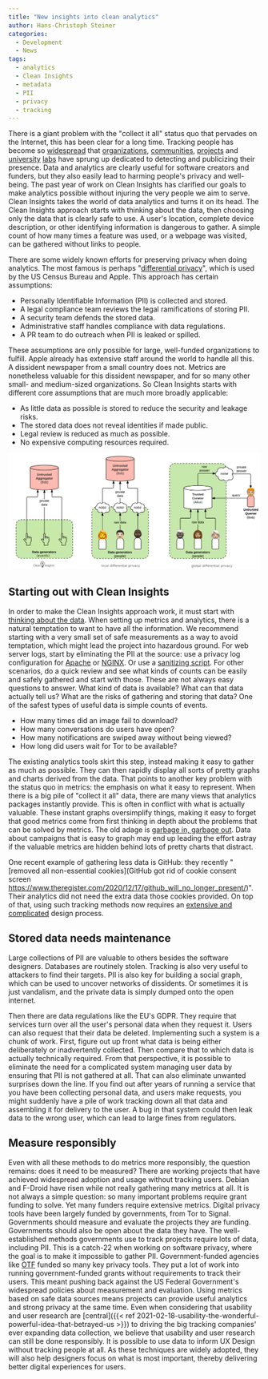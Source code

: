 ```yaml
---
title: "New insights into clean analytics"
author: Hans-Christoph Steiner
categories:
  - Development
  - News
tags:
  - analytics
  - Clean Insights
  - metadata
  - PII
  - privacy
  - tracking
---
```


There is a giant problem with the "collect it all" status quo that pervades on the Internet, this has been clear for a long time.  Tracking people has become so [widespread](https://www.ghostery.com/study/) that [organizations](https://noyb.eu), [communities](https://f-droid.org), [projects](https://exodus-privacy.eu.org) and [university](https://privacylab.yale.edu/) [labs](https://privacylab.at) have sprung up dedicated to detecting and publicizing their presence.  Data and analytics are clearly useful for software creators and funders, but they also easily lead to harming people's privacy and well-being.  The past year of work on Clean Insights has clarified our goals to make analytics possible without injuring the very people we aim to serve.  Clean Insights takes the world of data analytics and turns it on its head.   The Clean Insights approach starts with thinking about the data, then choosing only the data that is clearly safe to use.  A user's location, complete device description, or other identifying information is dangerous to gather.  A simple count of how many times a feature was used, or a webpage was visited, can be gathered without links to people.

There are some widely known efforts for preserving privacy when doing analytics.  The most famous is perhaps "[differential privacy](https://en.wikipedia.org/wiki/Differential_privacy)", which is used by the US Census Bureau and Apple.  This approach has certain assumptions:

* Personally Identifiable Information (PII) is collected and stored.
* A legal compliance team reviews the legal ramifications of storing PII.
* A security team defends the stored data.
* Administrative staff handles compliance with data regulations.
* A PR team to do outreach when PII is leaked or spilled.

These assumptions are only possible for large, well-funded organizations to fulfill.  Apple already has extensive staff around the world to handle all this.  A dissident newspaper from a small country does not.  Metrics are nonetheless valuable for this dissident newspaper, and for so many other small- and medium-sized organizations.  So Clean Insights starts with different core assumptions that are much more broadly applicable:

* As little data as possible is stored to reduce the security and leakage risks.
* The stored data does not reveal identities if made public.
* Legal review is reduced as much as possible.
* No expensive computing resources required.

[![Clean Insights vs differential privacy](local-vs-global.png)](https://www.accessnow.org/understanding-differential-privacy-matters-digital-rights/)


## Starting out with Clean Insights

In order to make the Clean Insights approach work, it must start with [thinking about the data](https://gitlab.com/cleaninsights/clean-insights-design/-/blob/master/docs/Clean%20Insights%20-%20%20Feb%202020.pdf).  When setting up metrics and analytics, there is a natural temptation to want to have all the information.  We recommend starting with a very small set of safe measurements as a way to avoid temptation, which might lead the project into hazardous ground.  For web server logs, start by eliminating the PII at the source: use a privacy log configuration for [Apache](https://guardianproject.info/2017/06/08/tracking-usage-without-tracking-people/) or [NGINX](https://f-droid.org/2019/04/15/privacy-preserving-analytics.html). Or use a [sanitizing script](https://gitweb.torproject.org/webstats.git/tree/src/sanitize.py).  For other scenarios, do a quick review and see what kinds of counts can be easily and safely gathered and start with those.  These are not always easy questions to answer.  What kind of data is available?  What can that data actually tell us?  What are the risks of gathering and storing that data?  One of the safest types of useful data is simple counts of events.

* How many times did an image fail to download?
* How many conversations do users have open?
* How many notifications are swiped away without being viewed?
* How long did users wait for Tor to be available?

The existing analytics tools skirt this step, instead making it easy to gather as much as possible.  They can then rapidly display all sorts of pretty graphs and charts derived from the data.  That points to another key problem with the status quo in metrics: the emphasis on what it easy to represent.  When there is a big pile of "collect it all" data, there are many views that analytics packages instantly provide.  This is often in conflict with what is actually valuable.  These instant graphs oversimplify things, making it easy to forget that good metrics come from first thinking in depth about the problems that can be solved by metrics.  The old adage is [garbage in, garbage out](https://en.wikipedia.org/wiki/Garbage_in,_garbage_out).  Data about campaigns that is easy to graph may end up leading the effort astray if the valuable metrics are hidden behind lots of pretty charts that distract.

One recent example of gathering less data is GitHub: they recently "[removed all non-essential cookies](GitHub got rid of cookie consent screen https://www.theregister.com/2020/12/17/github_will_no_longer_present/)".  Their analytics did not need the extra data those cookies provided.  On top of that, using such tracking methods now requires an [extensive and complicated](https://www.smashingmagazine.com/2021/03/state-gdpr-2021-cookie-consent-designers-developers/) design process.


## Stored data needs maintenance

Large collections of PII are valuable to others besides the software designers.  Databases are routinely stolen.  Tracking is also very useful to attackers to find their targets.  PII is also key for building a social graph,  which can be used to uncover networks of dissidents.  Or sometimes it is just vandalism, and the private data is simply dumped onto the open internet.

Then there are data regulations like the EU's GDPR.  They require that services turn over all the user's personal data when they request it.  Users can also request that their data be deleted.  Implementing such a system is a chunk of work.  First, figure out up front what data is being either deliberately or inadvertently collected. Then compare that to which data is actually technically required.  From that perspective, it is possible to eliminate the need for a complicated system managing user data by ensuring that PII is not gathered at all.  That can also eliminate unwanted surprises down the line. If you find out after years of running a service that you have been collecting personal data, and users make requests, you might suddenly have a pile of work tracking down all that data and assembling it for delivery to the user.  A bug in that system could then leak data to the wrong user, which can lead to large fines from regulators.


## Measure responsibly

Even with all these methods to do metrics more responsibly, the question remains: does it need to be measured?  There are working projects that have achieved widespread adoption and usage without tracking users.  Debian and F-Droid have risen while not really gathering many metrics at all.  It is not always a simple question: so many important problems require grant funding to solve.  Yet many funders require extensive metrics.  Digital privacy tools have been largely funded by governments, from Tor to Signal.   Governments should measure and evaluate the projects they are funding.  Governments should also be open about the data they have.  The well-established methods governments use to track projects require lots of data, including PII.  This is a catch-22 when working on software privacy, where the goal is to make it impossible to gather PII.  Government-funded agencies like [OTF](https://opentech.fund) funded so many key privacy tools. They put a lot of work into running government-funded grants without requirements to track their users.  This meant pushing back against the US Federal Government's widespread policies about measurement and evaluation.  Using metrics based on safe data sources means projects can provide useful analytics and strong privacy at the same time.  Even when considering that usability and user research are [central]({{< ref 2021-02-18-usability-the-wonderful-powerful-idea-that-betrayed-us >}}) to driving the big tracking companies' ever expanding data collection, we believe that usability and user research can still be done responsibly.  It is possible to use data to inform UX Design without tracking people at all.  As these techniques are widely adopted, they will also help designers focus on what is most important, thereby delivering better digital experiences for users.

